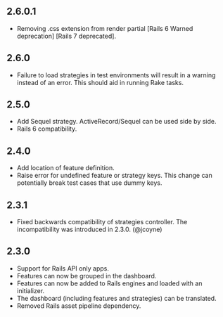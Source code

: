## 2.6.0.1

* Removing .css extension from render partial [Rails 6 Warned deprecation] [Rails 7 deprecated].

## 2.6.0

* Failure to load strategies in test environments will result in a warning instead of an error. This should aid in running Rake tasks.

## 2.5.0

* Add Sequel strategy. ActiveRecord/Sequel can be used side by side.
* Rails 6 compatibility.

## 2.4.0

* Add location of feature definition.
* Raise error for undefined feature or strategy keys. This change can potentially break test cases that use dummy keys.

## 2.3.1

* Fixed backwards compatibility of strategies controller. The incompatibility was introduced in 2.3.0. (@jcoyne)

## 2.3.0

* Support for Rails API only apps.
* Features can now be grouped in the dashboard.
* Features can now be added to Rails engines and loaded with an initializer.
* The dashboard (including features and strategies) can be translated.
* Removed Rails asset pipeline dependency.
